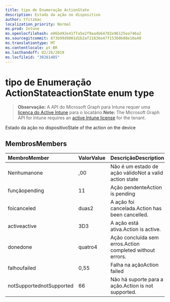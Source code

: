 ```yaml
---
title: tipo de Enumeração ActionState
description: Estado da ação no dispositivo
author: tfitzmac
localization_priority: Normal
ms.prod: Intune
ms.openlocfilehash: e06b492e41ffa5e2f9aa4b64782e96125ea746a2
ms.sourcegitcommit: 873b99d9001d1b2af21836e47f15360b08e10a40
ms.translationtype: MT
ms.contentlocale: pt-BR
ms.lasthandoff: 02/26/2019
ms.locfileid: "30261485"
---
```

# <a name="actionstate-enum-type"></a><span data-ttu-id="8e016-103">tipo de Enumeração ActionState</span><span class="sxs-lookup"><span data-stu-id="8e016-103">actionState enum type</span></span>

> <span data-ttu-id="8e016-104">**Observação:** A API do Microsoft Graph para Intune requer uma [licença do Active Intune](https://go.microsoft.com/fwlink/?linkid=839381) para o locatário.</span><span class="sxs-lookup"><span data-stu-id="8e016-104">**Note:** The Microsoft Graph API for Intune requires an [active Intune license](https://go.microsoft.com/fwlink/?linkid=839381) for the tenant.</span></span>

<span data-ttu-id="8e016-105">Estado da ação no dispositivo</span><span class="sxs-lookup"><span data-stu-id="8e016-105">State of the action on the device</span></span>

## <a name="members"></a><span data-ttu-id="8e016-106">Membros</span><span class="sxs-lookup"><span data-stu-id="8e016-106">Members</span></span>
|<span data-ttu-id="8e016-107">Membro</span><span class="sxs-lookup"><span data-stu-id="8e016-107">Member</span></span>|<span data-ttu-id="8e016-108">Valor</span><span class="sxs-lookup"><span data-stu-id="8e016-108">Value</span></span>|<span data-ttu-id="8e016-109">Descrição</span><span class="sxs-lookup"><span data-stu-id="8e016-109">Description</span></span>|
|:---|:---|:---|
|<span data-ttu-id="8e016-110">Nenhuma</span><span class="sxs-lookup"><span data-stu-id="8e016-110">none</span></span>|<span data-ttu-id="8e016-111">,0</span><span class="sxs-lookup"><span data-stu-id="8e016-111">0</span></span>|<span data-ttu-id="8e016-112">Não é um estado de ação válido</span><span class="sxs-lookup"><span data-stu-id="8e016-112">Not a valid action state</span></span>|
|<span data-ttu-id="8e016-113">função</span><span class="sxs-lookup"><span data-stu-id="8e016-113">pending</span></span>|<span data-ttu-id="8e016-114">1</span><span class="sxs-lookup"><span data-stu-id="8e016-114">1</span></span>|<span data-ttu-id="8e016-115">Ação pendente</span><span class="sxs-lookup"><span data-stu-id="8e016-115">Action is pending</span></span>|
|<span data-ttu-id="8e016-116">foi</span><span class="sxs-lookup"><span data-stu-id="8e016-116">canceled</span></span>|<span data-ttu-id="8e016-117">duas</span><span class="sxs-lookup"><span data-stu-id="8e016-117">2</span></span>|<span data-ttu-id="8e016-118">A ação foi cancelada.</span><span class="sxs-lookup"><span data-stu-id="8e016-118">Action has been cancelled.</span></span>|
|<span data-ttu-id="8e016-119">active</span><span class="sxs-lookup"><span data-stu-id="8e016-119">active</span></span>|<span data-ttu-id="8e016-120">3D</span><span class="sxs-lookup"><span data-stu-id="8e016-120">3</span></span>|<span data-ttu-id="8e016-121">A ação está ativa.</span><span class="sxs-lookup"><span data-stu-id="8e016-121">Action is active.</span></span>|
|<span data-ttu-id="8e016-122">done</span><span class="sxs-lookup"><span data-stu-id="8e016-122">done</span></span>|<span data-ttu-id="8e016-123">quatro</span><span class="sxs-lookup"><span data-stu-id="8e016-123">4</span></span>|<span data-ttu-id="8e016-124">Ação concluída sem erros.</span><span class="sxs-lookup"><span data-stu-id="8e016-124">Action completed without errors.</span></span>|
|<span data-ttu-id="8e016-125">falhou</span><span class="sxs-lookup"><span data-stu-id="8e016-125">failed</span></span>|<span data-ttu-id="8e016-126">0,5</span><span class="sxs-lookup"><span data-stu-id="8e016-126">5</span></span>|<span data-ttu-id="8e016-127">Falha na ação</span><span class="sxs-lookup"><span data-stu-id="8e016-127">Action failed</span></span>|
|<span data-ttu-id="8e016-128">notSupported</span><span class="sxs-lookup"><span data-stu-id="8e016-128">notSupported</span></span>|<span data-ttu-id="8e016-129">6</span><span class="sxs-lookup"><span data-stu-id="8e016-129">6</span></span>|<span data-ttu-id="8e016-130">Não há suporte para a ação.</span><span class="sxs-lookup"><span data-stu-id="8e016-130">Action is not supported.</span></span>|



